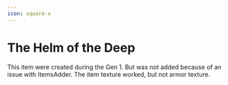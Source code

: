 ```yaml
---
icon: square-x
---
```


# The Helm of the Deep

This item were created during the Gen 1. But was not added because of an issue with ItemsAdder. The item texture worked, but not armor texture.
